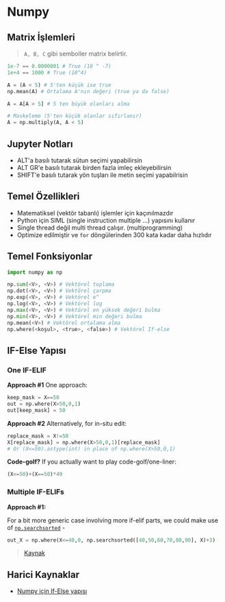 # Numpy

## Matrix İşlemleri

> `A, B, C` gibi semboller matrix belirtir.

```python
1e-7 == 0.0000001 # True (10 ^ -7)
1e+4 == 1000 # True (10^4)

A = (A < 5) # 5'ten küçük ise true
np.mean(A) # Ortalama A'nın değeri (true ya da false)

A = A[A > 5] # 5 ten büyük olanları alma

# Maskeleme (5'ten küçük olanlar sıfırlanır)
A = np.multiply(A, A < 5)
```

## Jupyter Notları

* ALT'a basılı tutarak sütun seçimi yapabilirsin
* ALT GR'e basılı tutarak birden fazla imleç ekleyebilirsin
* SHIFT'e basılı tutarak yön tuşları ile metin seçimi yapabilrisin

## Temel Özellikleri

* Matematiksel \(vektör tabanlı\) işlemler için kaçınılmazdır
* Python için SIML \(single instruction multiple ...\) yapısını kullanır
* Single thread değil multi thread çalışır. \(multiprogramming\)
* Optimize edilmiştir ve `for` döngülerinden 300 kata kadar daha hızlıdır

## Temel Fonksiyonlar

```python
import numpy as np

np.sum(<V>, <V>) # Vektörel toplama
np.dot(<V>, <V>) # Vektörel çarpma
np.exp(<V>, <V>) # Vektörel e^
np.log(<V>, <V>) # Vektörel log
np.max(<V>, <V>) # Vektörel en yüksek değeri bulma
np.min(<V>, <V>) # Vektörel min değeri bulma
np.mean(<V>) # Vektörel ortalama alma
np.where(<koşul>, <true>, <false>) # Vektörel If-else
```

## IF-Else Yapısı

### One IF-ELIF

**Approach \#1** One approach:

```python
keep_mask = X==50
out = np.where(X>50,0,1)
out[keep_mask] = 50
```

**Approach \#2** Alternatively, for in-situ edit:

```python
replace_mask = X!=50
X[replace_mask] = np.where(X>50,0,1)[replace_mask]
# Or (X<=50).astype(int) in place of np.where(X>50,0,1)
```

**Code-golf?** If you actually want to play code-golf/one-liner:

```python
(X<=50)+(X==50)*49
```

### Multiple IF-ELIFs

**Approach \#1:**

For a bit more generic case involving more if-elif parts, we could make use of [`np.searchsorted`](https://docs.scipy.org/doc/numpy/reference/generated/numpy.searchsorted.html) -

```python
out_X = np.where(X<=40,0, np.searchsorted([40,50,60,70,80,90], X)+3)
```

> [Kaynak](https://stackoverflow.com/a/45768290/9770490)

## Harici Kaynaklar

* [Numpy için If-Else yapısı](https://stackoverflow.com/a/45768290/9770490)

